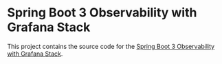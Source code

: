 # Spring Boot 3 Observability with Grafana Stack

This project contains the source code for the [Spring Boot 3 Observability with Grafana Stack](https://github.com/TokhirAsadov/springboot3-observability).
